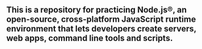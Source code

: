 ## This is a repository for practicing Node.js®, an open-source, cross-platform JavaScript runtime environment that lets developers create servers, web apps, command line tools and scripts.